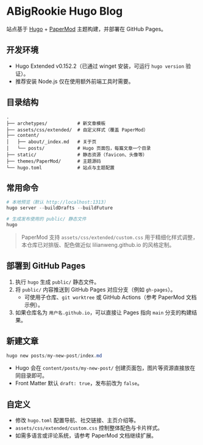# ABigRookie Hugo Blog

站点基于 [Hugo](https://gohugo.io/) + [PaperMod](https://github.com/adityatelange/hugo-PaperMod) 主题构建，并部署在 GitHub Pages。

## 开发环境

- Hugo Extended v0.152.2（已通过 winget 安装，可运行 `hugo version` 验证）。
- 推荐安装 Node.js 仅在使用额外前端工具时需要。

## 目录结构

```
.
├── archetypes/           # 新文章模板
├── assets/css/extended/  # 自定义样式（覆盖 PaperMod）
├── content/
│   ├── about/_index.md   # 关于页
│   └── posts/            # Hugo 页面包，每篇文章一个目录
├── static/               # 静态资源（favicon、头像等）
├── themes/PaperMod/      # 主题源码
└── hugo.toml             # 站点与主题配置
```

## 常用命令

```powershell
# 本地预览（默认 http://localhost:1313）
hugo server --buildDrafts --buildFuture

# 生成发布使用的 public/ 静态文件
hugo
```

> PaperMod 支持 `assets/css/extended/custom.css` 用于精细化样式调整，本仓库已对排版、配色做近似 lilianweng.github.io 的风格定制。

## 部署到 GitHub Pages

1. 执行 `hugo` 生成 `public/` 静态文件。
2. 将 `public/` 内容推送到 GitHub Pages 对应分支（例如 `gh-pages`）。
   - 可使用子仓库、`git worktree` 或 GitHub Actions（参考 PaperMod 文档示例）。
3. 如果仓库名为 `用户名.github.io`，可以直接让 Pages 指向 `main` 分支的构建结果。

## 新建文章

```powershell
hugo new posts/my-new-post/index.md
```

- Hugo 会在 `content/posts/my-new-post/` 创建页面包，图片等资源直接放在同目录即可。
- Front Matter 默认 `draft: true`，发布前改为 `false`。

## 自定义

- 修改 `hugo.toml` 配置导航、社交链接、主页介绍等。
- `assets/css/extended/custom.css` 控制整体配色与卡片样式。
- 如需多语言或评论系统，请参考 PaperMod 文档继续扩展。
